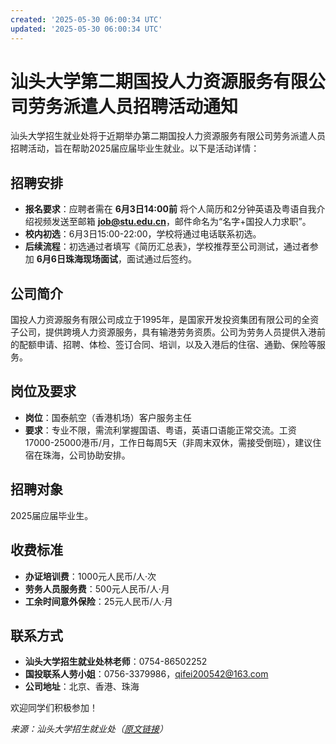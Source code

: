 ```yaml
---
created: '2025-05-30 06:00:34 UTC'
updated: '2025-05-30 06:00:34 UTC'
---
```


# 汕头大学第二期国投人力资源服务有限公司劳务派遣人员招聘活动通知

汕头大学招生就业处将于近期举办第二期国投人力资源服务有限公司劳务派遣人员招聘活动，旨在帮助2025届应届毕业生就业。以下是活动详情：

## 招聘安排

- **报名要求**：应聘者需在 **6月3日14:00前** 将个人简历和2分钟英语及粤语自我介绍视频发送至邮箱 **job@stu.edu.cn**，邮件命名为“名字+国投人力求职”。
- **校内初选**：6月3日15:00-22:00，学校将通过电话联系初选。
- **后续流程**：初选通过者填写《简历汇总表》，学校推荐至公司测试，通过者参加 **6月6日珠海现场面试**，面试通过后签约。

## 公司简介

国投人力资源服务有限公司成立于1995年，是国家开发投资集团有限公司的全资子公司，提供跨境人力资源服务，具有输港劳务资质。公司为劳务人员提供入港前的配额申请、招聘、体检、签订合同、培训，以及入港后的住宿、通勤、保险等服务。

## 岗位及要求

- **岗位**：国泰航空（香港机场）客户服务主任
- **要求**：专业不限，需流利掌握国语、粤语，英语口语能正常交流。工资17000-25000港币/月，工作日每周5天（非周末双休，需接受倒班），建议住宿在珠海，公司协助安排。

## 招聘对象

2025届应届毕业生。

## 收费标准

- **办证培训费**：1000元人民币/人·次
- **劳务人员服务费**：500元人民币/人·月
- **工余时间意外保险**：25元人民币/人·月

## 联系方式

- **汕头大学招生就业处林老师**：0754-86502252
- **国投联系人劳小姐**：0756-3379986，qifei200542@163.com
- **公司地址**：北京、香港、珠海

欢迎同学们积极参加！

*来源：汕头大学招生就业处（[原文链接](http://wechat.stu.edu.cn/oa/OA_detail.html?TokenOa=JtQChyZUxAhx5hmaV6qR2dGR3DJ6r5tpoYaXaePJLjo=&DocID=41636&CurrentPageNo=3&PageContainsRecord=10)）*

